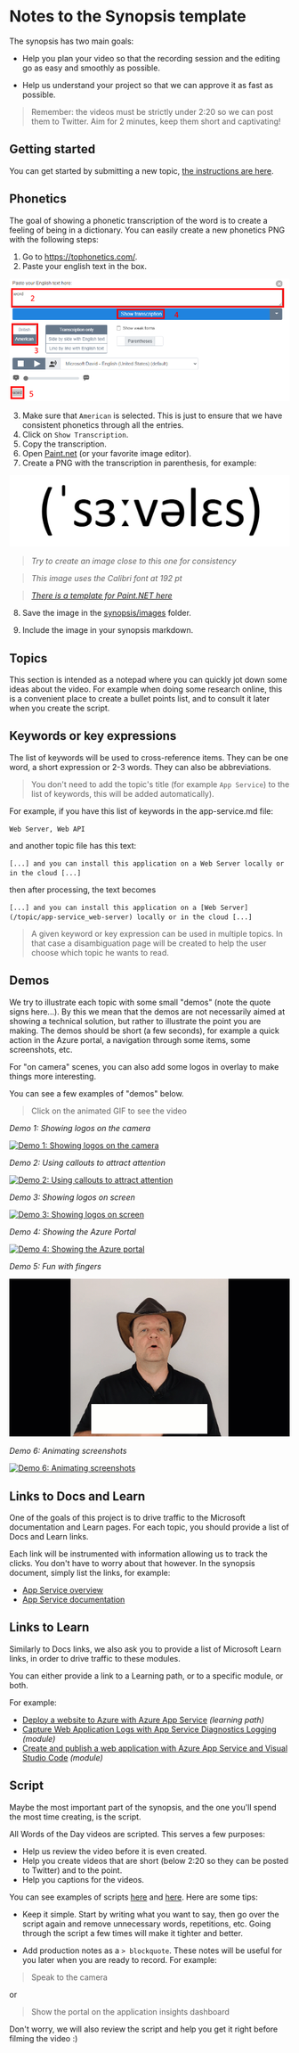 # Notes to the Synopsis template

The synopsis has two main goals:

- Help you plan your video so that the recording session and the editing go as easy and smoothly as possible.

- Help us understand your project so that we can approve it as fast as possible.

> Remember: the videos must be strictly under 2:20 so we can post them to Twitter. Aim for 2 minutes, keep them short and captivating! 

## Getting started

You can get started by submitting a new topic, [the instructions are here](contributing-synospsis.md). 

<a id="phonetics"></a>

## Phonetics

The goal of showing a phonetic transcription of the word is to create a feeling of being in a dictionary. You can easily create a new phonetics PNG with the following steps:

1. Go to https://tophonetics.com/.
2. Paste your english text in the box.

![tophonetics screenshot](images/2020-04-29_17-21-27.png)

3. Make sure that `American` is selected. This is just to ensure that we have consistent phonetics through all the entries.
4. Click on `Show Transcription`.
5. Copy the transcription.
6. Open [Paint.net](https://www.getpaint.net/download.html) (or your favorite image editor).
7. Create a PNG with the transcription in parenthesis, for example:

![phonetics](images/Phonetics.png)

> *Try to create an image close to this one for consistency*

> *This image uses the Calibri font at 192 pt*

> *[There is a template for Paint.NET here](../templates/Phonetics.pdn)*

8. Save the image in the [synopsis/images](../synopsis/images/) folder.

9. Include the image in your synopsis markdown.

<a id="topics"></a>

## Topics

This section is intended as a notepad where you can quickly jot down some ideas about the video. For example when doing some research online, this is a convenient place to create a bullet points list, and to consult it later when you create the script.

<a id="keywords"></a>

## Keywords or key expressions

The list of keywords will be used to cross-reference items. They can be one word, a short expression or 2-3 words. They can also be abbreviations.

> You don't need to add the topic's title (for example `App Service`) to the list of keywords, this will be added automatically).

For example, if you have this list of keywords in the app-service.md file:

`Web Server, Web API`

and another topic file has this text:

`[...] and you can install this application on a Web Server locally or in the cloud [...]`

then after processing, the text becomes

`[...] and you can install this application on a [Web Server](/topic/app-service_web-server) locally or in the cloud [...]`

> A given keyword or key expression can be used in multiple topics. In that case a disambiguation page will be created to help the user choose which topic he wants to read.

<a id="demos"></a>

## Demos

We try to illustrate each topic with some small "demos" (note the quote signs here...). By this we mean that the demos are not necessarily aimed at showing a technical solution, but rather to illustrate the point you are making. The demos should be short (a few seconds), for example a quick action in the Azure portal, a navigation through some items, some screenshots, etc.

For "on camera" scenes, you can also add some logos in overlay to make things more interesting.

You can see a few examples of "demos" below.

> Click on the animated GIF to see the video

*Demo 1: Showing logos on the camera*

[![Demo 1: Showing logos on the camera](images/2020-05-03_18-13-01.gif)](https://1drv.ms/v/s!As15SQCXjw37teRWYrgBM3QAHIdQgw?e=ota5F5)

*Demo 2: Using callouts to attract attention*

[![Demo 2: Using callouts to attract attention](images/2020-05-03_18-42-09.gif)](https://1drv.ms/v/s!As15SQCXjw37teRXL73xB-AQHmcRPQ?e=yUseNi)

*Demo 3: Showing logos on screen*

[![Demo 3: Showing logos on screen](images/2020-05-03_18-44-13.gif)](https://1drv.ms/v/s!As15SQCXjw37teRYjjxhty6h4rgVhA?e=cSDLf8)

*Demo 4: Showing the Azure Portal*

[![Demo 4: Showing the Azure portal](images/2020-05-03_18-45-43.gif)](https://1drv.ms/v/s!As15SQCXjw37teRZbCxB9mi9UByW0Q?e=peluUH)

*Demo 5: Fun with fingers*

[![Demo 5: Fun with fingers](images/2020-05-03_18-47-33.gif)](https://1drv.ms/v/s!As15SQCXjw37teRaw1lySZPGLg2uPg?e=yJcJbS)

*Demo 6: Animating screenshots*

[![Demo 6: Animating screenshots](images/2020-05-03_18-48-13.gif)](https://1drv.ms/v/s!As15SQCXjw37teRbfeNQjBKMZ4hHgQ?e=ZASIPw)

<a id="docs"></a>

## Links to Docs and Learn

One of the goals of this project is to drive traffic to the Microsoft documentation and Learn pages. For each topic, you should provide a list of Docs and Learn links.

Each link will be instrumented with information allowing us to track the clicks. You don't have to worry about that however. In the synopsis document, simply list the links, for example:

- [App Service overview](https://docs.microsoft.com/en-us/azure/app-service/overview)
- [App Service documentation](https://docs.microsoft.com/en-us/azure/app-service)

<a id="learn"></a>

## Links to Learn

Similarly to Docs links, we also ask you to provide a list of Microsoft Learn links, in order to drive traffic to these modules. 

You can either provide a link to a Learning path, or to a specific module, or both.

For example:

- [Deploy a website to Azure with Azure App Service](https://docs.microsoft.com/en-us/learn/paths/deploy-a-website-with-azure-app-service) *(learning path)*
- [Capture Web Application Logs with App Service Diagnostics Logging](https://docs.microsoft.com/en-us/learn/modules/capture-application-logs-app-service) *(module)*
- [Create and publish a web application with Azure App Service and Visual Studio Code](https://docs.microsoft.com/en-us/learn/modules/create-publish-webapp-app-service-vs-code) *(module)*

<a id="script"></a>

## Script

Maybe the most important part of the synopsis, and the one you'll spend the most time creating, is the script. 

All Words of the Day videos are scripted. This serves a few purposes:

- Help us review the video before it is even created.
- Help you create videos that are short (below 2:20 so they can be posted to Twitter) and to the point.
- Help you captions for the videos.

You can see examples of scripts [here](../synopsis/aad.md#script) and [here](../synopsis/app-service.md#script). Here are some tips:

- Keep it simple. Start by writing what you want to say, then go over the script again and remove unnecessary words, repetitions, etc. Going through the script a few times will make it tighter and better.

- Add production notes as a `> blockquote`. These notes will be useful for you later when you are ready to record. For example:

> Speak to the camera

or

> Show the portal on the application insights dashboard

Don't worry, we will also review the script and help you get it right before filming the video :)